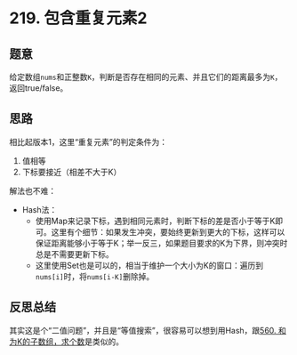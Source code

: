 # 219. 包含重复元素2

## 题意

给定数组`nums`和正整数`K`，判断是否存在相同的元素、并且它们的距离最多为`K`，返回true/false。

## 思路

相比起版本1，这里“重复元素”的判定条件为：

1. 值相等
1. 下标要接近（相差不大于K）

解法也不难：

- Hash法：
  - 使用Map来记录下标，遇到相同元素时，判断下标的差是否小于等于K即可。这里有个细节：如果发生冲突，要始终更新到更大的下标，这样可以保证距离能够小于等于K；举一反三，如果题目要求的K为下界，则冲突时总是不需要更新下标。
  - 这里使用Set也是可以的，相当于维护一个大小为K的窗口：遍历到`nums[i]`时，将`nums[i-K]`删除掉。

## 反思总结

其实这是个“二值问题”，并且是“等值搜索”，很容易可以想到用Hash，跟[560. 和为K的子数组，求个数](https://leetcode-cn.com/problems/subarray-sum-equals-k/)是类似的。
